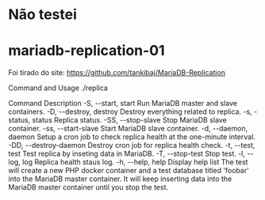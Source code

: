 # Não testei

# mariadb-replication-01

Foi tirado do site: https://github.com/tankibaj/MariaDB-Replication


Command and Usage
./replica <command>

Command	Description
-S, --start, start	Run MariaDB master and slave containers.
-D, --destroy, destroy	Destroy everything related to replica.
-s, -status, status	Replica status.
-SS, --stop-slave	Stop MariaDB slave container.
-ss, --start-slave	Start MariaDB slave container.
-d, --daemon, daemon	Setup a cron job to check replica health at the one-minute interval.
-DD, --destroy-daemon	Destroy cron job for replica health check.
-t, --test, test	Test replica by inseting data in MariaDB.
-T, --stop-test	Stop test.
-l, --log, log	Replica health staus log.
-h, --help, help	Display help list
The test will create a new PHP docker container and a test database titled 'foobar' into the MariaDB master container. It will keep inserting data into the MariaDB master container until you stop the test.
